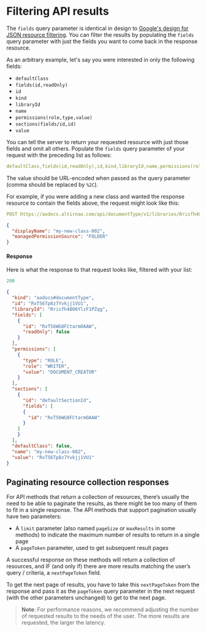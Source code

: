 # Filtering API results

The `fields` query parameter is identical in design to [Google's design for JSON resource filtering](https://developers.google.com/drive/api/v3/fields-parameter). You can filter the results by populating the ```fields``` query parameter with just the fields you want to come back in the response resource.

As an arbitrary example,  let's say you were interested in only the following fields:

*   `defaultClass`
*   `fields(id,readOnly)`
*   `id`
*   `kind`
*   `libraryId`
*   `name`
*   `permissions(role,type,value)`
*   `sections(fields/id,id)`
*   `value`

You can tell the server to return your requested resource with just those fields and omit all others. Populate the ````fields```` query parameter of your request with the preceding list as follows:

```yaml
defaultClass,fields(id,readOnly),id,kind,libraryId,name,permissions(role,type,value),sections(fields/id,id),value
```

The value should be URL-encoded when passed as the query parameter (comma should be replaced by `%2C`).

For example, if you were adding a new class and wanted the response resource to contain the fields above, the request might look like this:

```yaml
POST https://aodocs.altirnao.com/api/documentType/v1/libraries/Rrisfh406YlzF1PZqg/documentTypes?fields=defaultClass%2Cfields(id%2CreadOnly)%2Cid%2Ckind%2ClibraryId%2Cname%2Cpermissions(role%2Ctype%2Cvalue)%2Csections(fields%2Fid%2Cid)%2Cvalue
```

```json
{
  "displayName": "my-new-class-002",
  "managedPermissionSource": "FOLDER"
}
```

#### Response

Here is what the response to that request looks like, filtered with your list:

```yaml
200
```


```json
{
  "kind": "aodocs#documentType",
  "id": "RxT56Tp8z7Yvkjj1VU1",
  "libraryId": "Rrisfh4806YlzF1PZqg",
  "fields": [
    {
      "id": "RxT56WG8FCtarmOAAW",
      "readOnly": false
    }
  ],
  "permissions": [
    {
      "type": "ROLE",
      "role": "WRITER",
      "value": "DOCUMENT_CREATOR"
    }
  ],
  "sections": [
    {
      "id": "defaultSectionId",
      "fields": [
      {
        "id": "RxT56WG8FCtarmOAAW"
      }
    ]
    }
  ],
  "defaultClass": false,
  "name": "my-new-class-002",
  "value": "RxT56Tp8z7Yvkjj1VU1"
}
```

## Paginating resource collection responses

For API methods that return a collection of resources, there’s usually the need to be able to paginate the results, as there might be too many of them to fit in a single response. The API methods that support pagination usually have two parameters:

*   A `limit` parameter (also named `pageSize` or `maxResults` in some methods) to indicate the maximum number of results to return in a single page
*   A `pageToken` parameter, used to get subsequent result pages

A successful response on these methods will return a collection of resources, and IF (and only if) there are more results matching the user’s query / criteria, a `nextPageToken` field.

To get the next page of results, you have to take this ```nextPageToken``` from the response and pass it as the ```pageToken``` query parameter in the next request (with the other parameters unchanged) to get to the next page.

> **Note**: For performance reasons, we recommend adjusting the number of requested results to the needs of the user. The more results are requested, the larger the latency.